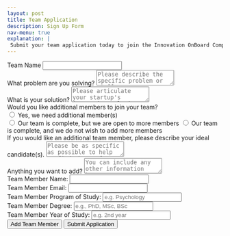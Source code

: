 ```yaml
---
layout: post
title: Team Application
description: Sign Up Form
nav-menu: true
explanation: |
 Submit your team application today to join the Innovation OnBoard Competition! If your team requires additional talents, you are welcome to request extra members. Each team must include at least one current University of Toronto student or an alumnus who graduated in 2022 or later. You can update your team details, such as adding new members, anytime before the application deadline by contacting us. Please note: Due to high website traffic, submissions may take up to 2 minutes to process. During this time, avoid refreshing or closing your browser. Once we receive your application, you will receive a confirmation email with further details on the next steps. If you do not receive our email within two days, please contact us at innovationboard.uoft@gmail.com.
---
```


<div class="row">
    <div class="6u 12u$(small)">
        <div id="signupWrapper">
            <form
              action="https://formspree.io/f/mkgnrool"
              method="POST"
            >
                <div class="field">
                    <label for="teamname">Team Name</label>
                    <input type="text" id="teamname" name="teamname" required>
                </div>
                <div class="field">
                    <label for="problem">What problem are you solving?</label>
                    <textarea id="problem" name="problem" placeholder="Please describe the specific problem or challenge your startup idea aims to address." required></textarea>
                </div>
                <div class="field">
                    <label for="solution">What is your solution?</label>
                    <textarea id="solution" name="solution" placeholder="Please articulate your startup's innovative solution to the problem identified earlier." required></textarea>
                </div>
                 <!-- Venture Idea Selection -->
                <div class="field">
                    <label>Would you like additional members to join your team?</label><br>
                    <input type="radio" id="need_members" name="additional_members" value="Yes, we need additional member(s)" required>
                    <label for="need_members">Yes, we need additional member(s)</label><br>
                    <input type="radio" id="open_for_members" name="additional_members" value="Team is complete, but we are open to more members" required>
                    <label for="open_for_members">Our team is complete, but we are open to more members</label>
                    <input type="radio" id="no_members" name="additional_members" value="We do not wish to add more member" required>
                    <label for="no_members">Our team is complete, and we do not wish to add more members</label>
                </div>
                <div class="field">
                    <label for="need_member_explanation">If you would like an additional team member, please describe your ideal candidate(s). </label>
                    <textarea id="need_member_explanation" name="need_member_explanation" placeholder="Please be as specific as possible to help us find the perfect match"></textarea>
                </div>
                <div class="field">
                    <label for="additional">Anything you want to add?</label>
                    <textarea id="additional" name="additional" placeholder="You can include any other information here."></textarea>
                </div>
                <div id="teamMembersContainer">
                    <div class="field">
                        <label for="name-0">Team Member Name:</label>
                        <input type="text" id="name-0" name="teamMember-1[]" required>
                    </div>
                    <div class="field">
                        <label for="email">Team Member Email:</label>
                        <input type="email" id="email" name="teamMember-1[]" required>
                    </div>
                    <div class="field">
                        <label for="name-1">Team Member Program of Study:</label>
                        <input type="text" id="name-1" name="teamMember-1[]" placeholder="e.g. Psychology" required>
                    </div>
                    <div class="field">
                        <label for="name-1">Team Member Degree:</label>
                        <input type="text" id="name-1" name="teamMember-1[]" placeholder="e.g., PhD, MSc, BSc" required>
                    </div>
                    <div class="field">
                        <label for="name-1">Team Member Year of Study:</label>
                        <input type="text" id="name-1" name="teamMember-1[]" placeholder="e.g. 2nd year" required>
                    </div>
                </div>
                    <button type="button" onclick="addTeamMember()">Add Team Member</button>
                    <button type="submit">Submit Application</button>
            </form>
        </div>
    </div>
</div>

<script>
let memberCount = 2;

    function addTeamMember() {
      const container = document.getElementById("teamMembersContainer");
      // Add Member Name 
      const newMemberName = document.createElement("div");
      newMemberName.className = "field";
      newMemberName.innerHTML = `
        <label for="name-${memberCount}">Team Member ${memberCount} Name:</label>
        <input type="text" id="name-${memberCount}" name="teamMember-${memberCount}[]" required>
      `;
      container.appendChild(newMemberName);

      // Add member email
      const newMemberEmail = document.createElement("div");
      newMemberEmail.className = "field";
      newMemberEmail.innerHTML = `
        <label for="name-${memberCount}">Team Member ${memberCount} Email:</label>
        <input type="email" id="name-${memberCount}" name="teamMember-${memberCount}[]" required>
      `;
      container.appendChild(newMemberEmail);

      // Add Program 
      const newMemberProgram = document.createElement("div");
      newMemberProgram.className = "field";
      newMemberProgram.innerHTML = `
        <label for="name-${memberCount}">Team Member ${memberCount} Program of Study:</label>
        <input type="text" id="name-${memberCount}" name="teamMember-${memberCount}[]" placeholder="Math" required>
      `;
      container.appendChild(newMemberProgram);

      // Add Degree
      const newMemberDegree = document.createElement("div");
      newMemberDegree.className = "field";
      newMemberDegree.innerHTML = `
        <label for="name-${memberCount}">Team Member ${memberCount} Degree:</label>
        <input type="text" id="name-${memberCount}" name="teamMember-${memberCount}[]" placeholder="PhD" required>
      `;
      container.appendChild(newMemberDegree);

      // Add Year
      const newMemberYear = document.createElement("div");
      newMemberYear.className = "field";
      newMemberYear.innerHTML = `
        <label for="name-${memberCount}">Team Member ${memberCount} Year of Study:</label>
        <input type="text" id="name-${memberCount}" name="teamMember-${memberCount}[]" placeholder="2nd year" required>
      `;
      container.appendChild(newMemberYear);

      memberCount++;
    }
</script>
